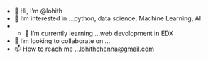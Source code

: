 - 👋 Hi, I’m @lohith
- 👀 I’m interested in ...python, data science, Machine Learning, AI
- - 🌱 I’m currently learning ...web devolopment in EDX
- 💞️ I’m looking to collaborate on ...
- 📫 How to reach me ...lohithchenna@gmail.com

<!---
lohithan/lohithan is a ✨ special ✨ repository because its `README.md` (this file) appears on your GitHub profile.
You can click the Preview link to take a look at your changes.
--->
